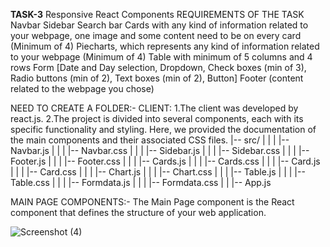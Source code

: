 
**TASK-3** Responsive React Components REQUIREMENTS OF THE TASK Navbar Sidebar Search bar Cards with any kind of information related to your webpage, one image and some content need to be on every card (Minimum of 4) Piecharts, which represents any kind of information related to your webpage (Minimum of 4) Table with minimum of 5 columns and 4 rows Form [Date and Day selection, Dropdown, Check boxes (min of 3), Radio buttons (min of 2), Text boxes (min of 2), Button] Footer (content related to the webpage you chose)

NEED TO CREATE A FOLDER:- CLIENT: 1.The client was developed by react.js. 2.The project is divided into several components, each with its specific functionality and styling. Here, we provided the documentation of the main components and their associated CSS files.
|-- src/
|   |   |   |-- Navbar.js
|   |   |   |-- Navbar.css
|   |   |   |-- Sidebar.js
|   |   |   |-- Sidebar.css
|   |   |   |-- Footer.js
|   |   |   |-- Footer.css
|   |   |   |-- Cards.js
|   |   |   |-- Cards.css
|   |   |   |-- Card.js
|   |   |   |-- Card.css
|   |   |   |-- Chart.js
|   |   |   |-- Chart.css
|   |   |   |-- Table.js
|   |   |   |-- Table.css
|   |   |   |-- Formdata.js
|   |   |   |-- Formdata.css
|
|   |-- App.js



MAIN PAGE COMPONENTS:- The Main Page component is the React component that defines the structure of your web application.

![Screenshot (4)](https://github.com/RCTS-K-Hub/Nov_Team_03/assets/116969273/48f31a34-d391-49ca-8a87-2e5ea4e10f72)
